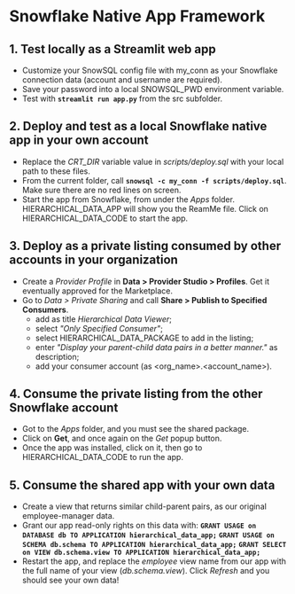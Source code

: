 # Snowflake Native App Framework

## 1. Test locally as a Streamlit web app

* Customize your SnowSQL config file with my_conn as your Snowflake connection data (account and username are required).
* Save your password into a local SNOWSQL_PWD environment variable.
* Test with **`streamlit run app.py`** from the src subfolder.

## 2. Deploy and test as a local Snowflake native app in your own account

* Replace the *CRT_DIR* variable value in *scripts/deploy.sql* with your local path to these files.
* From the current folder, call **`snowsql -c my_conn -f scripts/deploy.sql`**. Make sure there are no red lines on screen.
* Start the app from Snowflake, from under the *Apps* folder. HIERARCHICAL_DATA_APP will show you the ReamMe file. Click on HIERARCHICAL_DATA_CODE to start the app.

## 3. Deploy as a private listing consumed by other accounts in your organization

* Create a *Provider Profile* in **Data > Provider Studio > Profiles**. Get it eventually approved for the Marketplace.
* Go to *Data > Private Sharing* and call **Share > Publish to Specified Consumers**.
    - add as title *Hierarchical Data Viewer*;
    - select *"Only Specified Consumer"*;
    - select HIERARCHICAL_DATA_PACKAGE to add in the listing;
    - enter *"Display your parent-child data pairs in a better manner."* as description;
    - add your consumer account (as <org_name>.<account_name>).

## 4. Consume the private listing from the other Snowflake account

* Got to the *Apps* folder, and you must see the shared package.
* Click on **Get**, and once again on the *Get* popup button.
* Once the app was installed, click on it, then go to HIERARCHICAL_DATA_CODE to run the app.

## 5. Consume the shared app with your own data

* Create a view that returns similar child-parent pairs, as our original employee-manager data.
* Grant our app read-only rights on this data with:
    **`GRANT USAGE on DATABASE db TO APPLICATION hierarchical_data_app;`**
    **`GRANT USAGE on SCHEMA db.schema TO APPLICATION hierarchical_data_app;`**
    **`GRANT SELECT on VIEW db.schema.view TO APPLICATION hierarchical_data_app;`**
* Restart the app, and replace the *employee* view name from our app with the full name of your view (*db.schema.view*). Click *Refresh* and you should see your own data!
